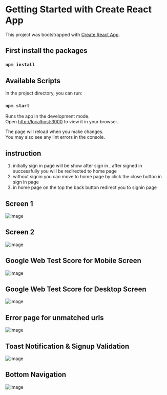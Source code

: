# Getting Started with Create React App

This project was bootstrapped with [Create React App](https://github.com/facebook/create-react-app).

## First install the packages

### `npm install`

## Available Scripts

In the project directory, you can run:

### `npm start`

Runs the app in the development mode.\
Open [http://localhost:3000](http://localhost:3000) to view it in your browser.

The page will reload when you make changes.\
You may also see any lint errors in the console.

## instruction

 1) initially sign in page will be show after sign in , after signed in successfully you will be redirected to home page
 2) without signin you can move to home page by click the close button in sign in page
 3) in home page on the top the back button redirect you to signin page

## Screen 1

![image](https://github.com/Cibiyanna26/turtlex/assets/121782238/19049927-be4b-4070-ba27-71a8cefb3c0f)

## Screen 2

![image](https://github.com/Cibiyanna26/turtlex/assets/121782238/774d0b0f-8a4c-49cd-b4d5-7a1d2837f5cc)


## Google Web Test Score for Mobile Screen 

![image](https://github.com/Cibiyanna26/turtlex/assets/121782238/0b888712-e84b-4750-8cdc-7269fffdb955)

## Google Web Test Score for Desktop Screen

![image](https://github.com/Cibiyanna26/turtlex/assets/121782238/89961bac-60cb-40ba-a345-3926c8656a30)

## Error page for unmatched urls

![image](https://github.com/Cibiyanna26/turtlex/assets/121782238/2a8cc891-6f9a-447b-aafa-9fbe349f0155)

## Toast Notification & Signup Validation 

![image](https://github.com/Cibiyanna26/turtlex/assets/121782238/b967b421-a5ad-40a5-933a-ce8d1d1dc88e)

## Bottom Navigation

![image](https://github.com/Cibiyanna26/turtlex/assets/121782238/a03533ce-2f66-4239-aaca-3819aaa10555)



